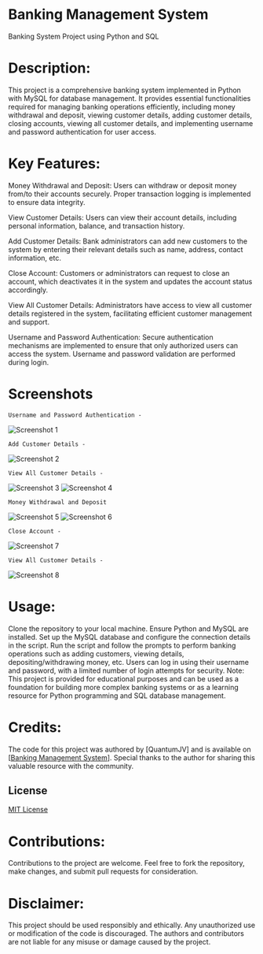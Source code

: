 # Banking Management System

Banking System Project using Python and SQL

# Description:
This project is a comprehensive banking system implemented in Python with MySQL for database management. It provides essential functionalities required for managing banking operations efficiently, including money withdrawal and deposit, viewing customer details, adding customer details, closing accounts, viewing all customer details, and implementing username and password authentication for user access.

# Key Features:

Money Withdrawal and Deposit: Users can withdraw or deposit money from/to their accounts securely. Proper transaction logging is implemented to ensure data integrity.

View Customer Details: Users can view their account details, including personal information, balance, and transaction history.

Add Customer Details: Bank administrators can add new customers to the system by entering their relevant details such as name, address, contact information, etc.

Close Account: Customers or administrators can request to close an account, which deactivates it in the system and updates the account status accordingly.

View All Customer Details: Administrators have access to view all customer details registered in the system, facilitating efficient customer management and support.

Username and Password Authentication: Secure authentication mechanisms are implemented to ensure that only authorized users can access the system. Username and password validation are performed during login.

# Screenshots

```Username and Password Authentication - ```

![Screenshot 1](screenshots/1.png)

```Add Customer Details - ```

![Screenshot 2](screenshots/2.png)

```View All Customer Details - ```

![Screenshot 3](screenshots/3.png)
![Screenshot 4](screenshots/4.png)

```Money Withdrawal and Deposit```

![Screenshot 5](screenshots/5.png)
![Screenshot 6](screenshots/6.png)

```Close Account - ```

![Screenshot 7](screenshots/7.png)

```View All Customer Details - ```

![Screenshot 8](screenshots/8.png)

# Usage:

Clone the repository to your local machine.
Ensure Python and MySQL are installed.
Set up the MySQL database and configure the connection details in the script.
Run the script and follow the prompts to perform banking operations such as adding customers, viewing details, depositing/withdrawing money, etc.
Users can log in using their username and password, with a limited number of login attempts for security.
Note:
This project is provided for educational purposes and can be used as a foundation for building more complex banking systems or as a learning resource for Python programming and SQL database management.

# Credits:
The code for this project was authored by [QuantumJV] and is available on [[Banking Management System](https://github.com/QuantumJV/Bank-Management-System/tree/main)]. Special thanks to the author for sharing this valuable resource with the community.

##  License

[MIT License](License)

# Contributions:
Contributions to the project are welcome. Feel free to fork the repository, make changes, and submit pull requests for consideration.

# Disclaimer:
This project should be used responsibly and ethically. Any unauthorized use or modification of the code is discouraged. The authors and contributors are not liable for any misuse or damage caused by the project.
